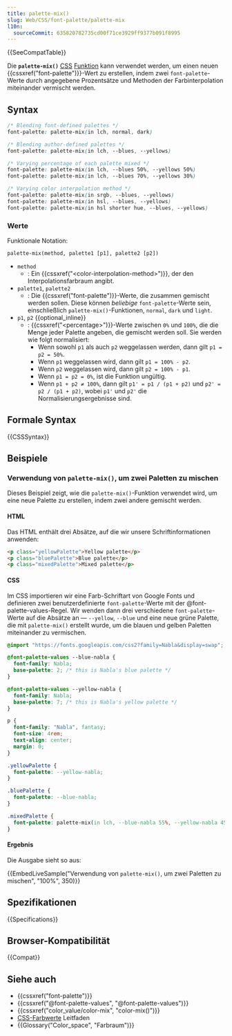 ```yaml
---
title: palette-mix()
slug: Web/CSS/font-palette/palette-mix
l10n:
  sourceCommit: 635820782735cd00f71ce3929ff9377b091f8995
---
```


{{SeeCompatTable}}

Die **`palette-mix()`** [CSS](/de/docs/Web/CSS) [Funktion](/de/docs/Web/CSS/CSS_Values_and_Units/CSS_Value_Functions) kann verwendet werden, um einen neuen {{cssxref("font-palette")}}-Wert zu erstellen, indem zwei `font-palette`-Werte durch angegebene Prozentsätze und Methoden der Farbinterpolation miteinander vermischt werden.

## Syntax

```css
/* Blending font-defined palettes */
font-palette: palette-mix(in lch, normal, dark)

/* Blending author-defined palettes */
font-palette: palette-mix(in lch, --blues, --yellows)

/* Varying percentage of each palette mixed */
font-palette: palette-mix(in lch, --blues 50%, --yellows 50%)
font-palette: palette-mix(in lch, --blues 70%, --yellows 30%)

/* Varying color interpolation method */
font-palette: palette-mix(in srgb, --blues, --yellows)
font-palette: palette-mix(in hsl, --blues, --yellows)
font-palette: palette-mix(in hsl shorter hue, --blues, --yellows)

```

### Werte

Funktionale Notation:

```plain
palette-mix(method, palette1 [p1], palette2 [p2])
```

- `method`
  - : Ein {{cssxref("&lt;color-interpolation-method&gt;")}}, der den Interpolationsfarbraum angibt.
- `palette1`, `palette2`
  - : Die {{cssxref("font-palette")}}-Werte, die zusammen gemischt werden sollen. Diese können _beliebige_ `font-palette`-Werte sein, einschließlich `palette-mix()`-Funktionen, `normal`, `dark` und `light`.
- `p1`, `p2` {{optional_inline}}
  - : {{cssxref("&lt;percentage&gt;")}}-Werte zwischen `0%` und `100%`, die die Menge jeder Palette angeben, die gemischt werden soll. Sie werden wie folgt normalisiert:
    - Wenn sowohl `p1` als auch `p2` weggelassen werden, dann gilt `p1 = p2 = 50%`.
    - Wenn `p1` weggelassen wird, dann gilt `p1 = 100% - p2`.
    - Wenn `p2` weggelassen wird, dann gilt `p2 = 100% - p1`.
    - Wenn `p1 = p2 = 0%`, ist die Funktion ungültig.
    - Wenn `p1 + p2 ≠ 100%`, dann gilt `p1' = p1 / (p1 + p2)` und `p2' = p2 / (p1 + p2)`, wobei `p1'` und `p2'` die Normalisierungsergebnisse sind.

## Formale Syntax

{{CSSSyntax}}

## Beispiele

### Verwendung von `palette-mix()`, um zwei Paletten zu mischen

Dieses Beispiel zeigt, wie die `palette-mix()`-Funktion verwendet wird, um eine neue Palette zu erstellen, indem zwei andere gemischt werden.

#### HTML

Das HTML enthält drei Absätze, auf die wir unsere Schriftinformationen anwenden:

```html
<p class="yellowPalette">Yellow palette</p>
<p class="bluePalette">Blue palette</p>
<p class="mixedPalette">Mixed palette</p>
```

#### CSS

Im CSS importieren wir eine Farb-Schriftart von Google Fonts und definieren zwei benutzerdefinierte `font-palette`-Werte mit der @font-palette-values-Regel. Wir wenden dann drei verschiedene `font-palette`-Werte auf die Absätze an — `--yellow`, `--blue` und eine neue grüne Palette, die mit `palette-mix()` erstellt wurde, um die blauen und gelben Paletten miteinander zu vermischen.

```css
@import "https://fonts.googleapis.com/css2?family=Nabla&display=swap";

@font-palette-values --blue-nabla {
  font-family: Nabla;
  base-palette: 2; /* this is Nabla's blue palette */
}

@font-palette-values --yellow-nabla {
  font-family: Nabla;
  base-palette: 7; /* this is Nabla's yellow palette */
}

p {
  font-family: "Nabla", fantasy;
  font-size: 4rem;
  text-align: center;
  margin: 0;
}

.yellowPalette {
  font-palette: --yellow-nabla;
}

.bluePalette {
  font-palette: --blue-nabla;
}

.mixedPalette {
  font-palette: palette-mix(in lch, --blue-nabla 55%, --yellow-nabla 45%);
}
```

#### Ergebnis

Die Ausgabe sieht so aus:

{{EmbedLiveSample("Verwendung von `palette-mix()`, um zwei Paletten zu mischen", "100%", 350)}}

## Spezifikationen

{{Specifications}}

## Browser-Kompatibilität

{{Compat}}

## Siehe auch

- {{cssxref("font-palette")}}
- {{cssxref("@font-palette-values", "@font-palette-values")}}
- {{cssxref("color_value/color-mix", "color-mix()")}}
- [CSS-Farbwerte](/de/docs/Web/CSS/CSS_colors/Color_values) Leitfaden
- {{Glossary("Color_space", "Farbraum")}}
